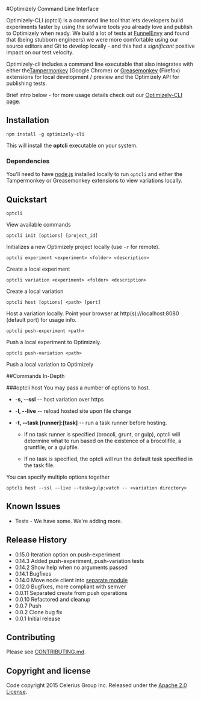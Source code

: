 #Optimizely Command Line Interface

Optimizely-CLI (optcli) is a command line tool that lets developers build experiments faster by using the sofware tools you already love and publish to Optimizely when ready. We build a lot of tests at [FunnelEnvy](http://www.funnelenvy.com) and found that (being stubborn engineers) we were more comfortable using our source editors and Git to develop locally - and this had a *significant* positive impact on our test velocity.

Optimizely-cli includes a command line executable that also integrates with either the[Tampermonkey](https://chrome.google.com/webstore/detail/tampermonkey/dhdgffkkebhmkfjojejmpbldmpobfkfo?hl=en) (Google Chrome) or [Greasemonkey](https://addons.mozilla.org/en-US/firefox/addon/greasemonkey/) (Firefox) extensions for local development / preview and the Optimizely API for publishing tests.

Brief intro below - for more usage details check out our [Optimizely-CLI page](http://www.funnelenvy.com/optimizely-cli/).

## Installation

```
npm install -g optimizely-cli
```
This will install the __optcli__ executable on your system.

### Dependencies


You'll need to have [node.js](http://nodejs.org/) installed locally to run `optcli` and either the Tampermonkey or Greasemonkey extensions to view variations locally.

## Quickstart

```
optcli
```

View available commands

```
optcli init [options] [project_id]
```
Initializes a new Optimizely project locally (use `-r` for remote).

```
optcli experiment <experiment> <folder> <description>
```
Create a local experiment

```
optcli variation <experiment> <folder> <description>
```
Create a local variation

```
optcli host [options] <path> [port]
```
Host a variation locally. Point your browser at http(s)://localhost:8080 (default port) for usage info.

```
optcli push-experiment <path>
```
Push a local experiment to Optimizely.

```
optcli push-variation <path>
```
Push a local variation to Optimizely

##Commands In-Depth

###optcli host
You may pass a number of options to host.
 - -__s, --ssl__ -- host variation over https
 - -__l, --live__ -- reload hosted site upon file change
 - -__t, --task [runner]:[task]__ -- run a task runner before hosting.

   - If no task runner is specified (brocoli, grunt, or gulp), optcli will determine what to run based on the existence of a brocolifile, a gruntfile, or a gulpfile.

   - If no task is specified, the optcli will run the default task specified in the task file.

You can specify multiple options together

```
optcli host --ssl --live --task=gulp:watch -- <variation directory>
```


## Known Issues
* Tests - We have some. We're adding more.


## Release History
* 0.15.0 Iteration option on push-experiment
* 0.14.3 Added push-experiment, push-variation tests
* 0.14.2 Show help when no arguments passed
* 0.14.1 Bugfixes
* 0.14.0 Move node client into [separate module](https://github.com/FunnelEnvy/optimizely-node)
* 0.12.0 Bugfixes, more compliant with semver
* 0.0.11 Separated create from push operations
* 0.0.10 Refactored and cleanup
* 0.0.7 Push
* 0.0.2 Clone bug fix
* 0.0.1 Initial release

## Contributing

Please see [CONTRIBUTING.md](contributing.md).

## Copyright and license

Code copyright 2015 Celerius Group Inc. Released under the [Apache 2.0 License](http://www.apache.org/licenses/LICENSE-2.0).
